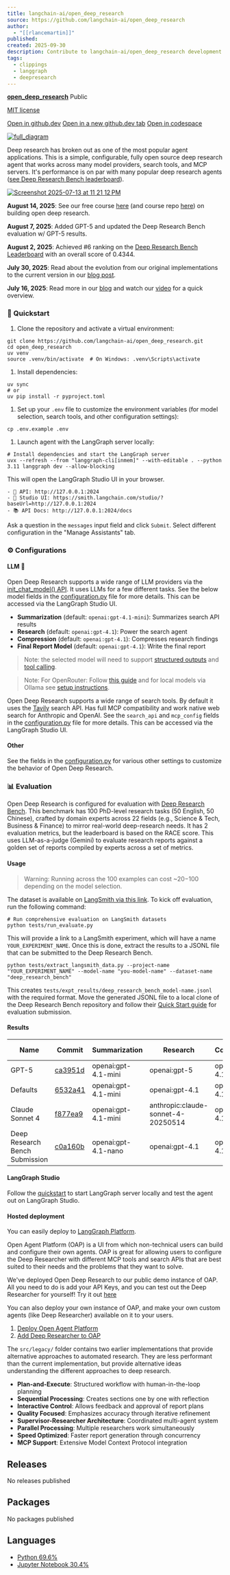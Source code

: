 ```yaml
---
title: langchain-ai/open_deep_research
source: https://github.com/langchain-ai/open_deep_research
author:
  - "[[rlancemartin]]"
published:
created: 2025-09-30
description: Contribute to langchain-ai/open_deep_research development by creating an account on GitHub.
tags:
  - clippings
  - langgraph
  - deepresearch
---
```

**[open\_deep\_research](https://github.com/langchain-ai/open_deep_research)** Public

[MIT license](https://github.com/langchain-ai/open_deep_research/blob/main/LICENSE)

[Open in github.dev](https://github.dev/) [Open in a new github.dev tab](https://github.dev/) [Open in codespace](https://github.com/codespaces/new/langchain-ai/open_deep_research?resume=1)

[![full_diagram](https://private-user-images.githubusercontent.com/181020547/465824799-12a2371b-8be2-4219-9b48-90503eb43c69.png?jwt=eyJ0eXAiOiJKV1QiLCJhbGciOiJIUzI1NiJ9.eyJpc3MiOiJnaXRodWIuY29tIiwiYXVkIjoicmF3LmdpdGh1YnVzZXJjb250ZW50LmNvbSIsImtleSI6ImtleTUiLCJleHAiOjE3NTkyMTY5MzYsIm5iZiI6MTc1OTIxNjYzNiwicGF0aCI6Ii8xODEwMjA1NDcvNDY1ODI0Nzk5LTEyYTIzNzFiLThiZTItNDIxOS05YjQ4LTkwNTAzZWI0M2M2OS5wbmc_WC1BbXotQWxnb3JpdGhtPUFXUzQtSE1BQy1TSEEyNTYmWC1BbXotQ3JlZGVudGlhbD1BS0lBVkNPRFlMU0E1M1BRSzRaQSUyRjIwMjUwOTMwJTJGdXMtZWFzdC0xJTJGczMlMkZhd3M0X3JlcXVlc3QmWC1BbXotRGF0ZT0yMDI1MDkzMFQwNzE3MTZaJlgtQW16LUV4cGlyZXM9MzAwJlgtQW16LVNpZ25hdHVyZT1kMmE5YmJkZTkwOTAzOTZhMWQ5MjE4NTA3ZThkMTJiZjc0ZWFhZGIwNDZiZjM5NzA4YTlhYTA3NzA0Nzg0NDUxJlgtQW16LVNpZ25lZEhlYWRlcnM9aG9zdCJ9.9bVf9ZRq-EcOQYezVqWOwbEZebCbfAjIPsOPsAYonnM)](https://private-user-images.githubusercontent.com/181020547/465824799-12a2371b-8be2-4219-9b48-90503eb43c69.png?jwt=eyJ0eXAiOiJKV1QiLCJhbGciOiJIUzI1NiJ9.eyJpc3MiOiJnaXRodWIuY29tIiwiYXVkIjoicmF3LmdpdGh1YnVzZXJjb250ZW50LmNvbSIsImtleSI6ImtleTUiLCJleHAiOjE3NTkyMTY5MzYsIm5iZiI6MTc1OTIxNjYzNiwicGF0aCI6Ii8xODEwMjA1NDcvNDY1ODI0Nzk5LTEyYTIzNzFiLThiZTItNDIxOS05YjQ4LTkwNTAzZWI0M2M2OS5wbmc_WC1BbXotQWxnb3JpdGhtPUFXUzQtSE1BQy1TSEEyNTYmWC1BbXotQ3JlZGVudGlhbD1BS0lBVkNPRFlMU0E1M1BRSzRaQSUyRjIwMjUwOTMwJTJGdXMtZWFzdC0xJTJGczMlMkZhd3M0X3JlcXVlc3QmWC1BbXotRGF0ZT0yMDI1MDkzMFQwNzE3MTZaJlgtQW16LUV4cGlyZXM9MzAwJlgtQW16LVNpZ25hdHVyZT1kMmE5YmJkZTkwOTAzOTZhMWQ5MjE4NTA3ZThkMTJiZjc0ZWFhZGIwNDZiZjM5NzA4YTlhYTA3NzA0Nzg0NDUxJlgtQW16LVNpZ25lZEhlYWRlcnM9aG9zdCJ9.9bVf9ZRq-EcOQYezVqWOwbEZebCbfAjIPsOPsAYonnM)

Deep research has broken out as one of the most popular agent applications. This is a simple, configurable, fully open source deep research agent that works across many model providers, search tools, and MCP servers. It's performance is on par with many popular deep research agents ([see Deep Research Bench leaderboard](https://huggingface.co/spaces/Ayanami0730/DeepResearch-Leaderboard)).

[![Screenshot 2025-07-13 at 11 21 12 PM](https://private-user-images.githubusercontent.com/181020547/465825499-052f2ed3-c664-4a4f-8ec2-074349dcaa3f.png?jwt=eyJ0eXAiOiJKV1QiLCJhbGciOiJIUzI1NiJ9.eyJpc3MiOiJnaXRodWIuY29tIiwiYXVkIjoicmF3LmdpdGh1YnVzZXJjb250ZW50LmNvbSIsImtleSI6ImtleTUiLCJleHAiOjE3NTkyMTY5MzYsIm5iZiI6MTc1OTIxNjYzNiwicGF0aCI6Ii8xODEwMjA1NDcvNDY1ODI1NDk5LTA1MmYyZWQzLWM2NjQtNGE0Zi04ZWMyLTA3NDM0OWRjYWEzZi5wbmc_WC1BbXotQWxnb3JpdGhtPUFXUzQtSE1BQy1TSEEyNTYmWC1BbXotQ3JlZGVudGlhbD1BS0lBVkNPRFlMU0E1M1BRSzRaQSUyRjIwMjUwOTMwJTJGdXMtZWFzdC0xJTJGczMlMkZhd3M0X3JlcXVlc3QmWC1BbXotRGF0ZT0yMDI1MDkzMFQwNzE3MTZaJlgtQW16LUV4cGlyZXM9MzAwJlgtQW16LVNpZ25hdHVyZT02YzU4MTVmYTc3ZDg2ODg1MTkxMGJkNDhkM2MzMDllOGRjMTAwMGFjMmM4ZTllMDI1YWU0NDIxMzAzN2I1YzRiJlgtQW16LVNpZ25lZEhlYWRlcnM9aG9zdCJ9.5KIexLDkHd8CgN4TksGy6N5xSRC99rfKf-8THymXFpQ)](https://private-user-images.githubusercontent.com/181020547/465825499-052f2ed3-c664-4a4f-8ec2-074349dcaa3f.png?jwt=eyJ0eXAiOiJKV1QiLCJhbGciOiJIUzI1NiJ9.eyJpc3MiOiJnaXRodWIuY29tIiwiYXVkIjoicmF3LmdpdGh1YnVzZXJjb250ZW50LmNvbSIsImtleSI6ImtleTUiLCJleHAiOjE3NTkyMTY5MzYsIm5iZiI6MTc1OTIxNjYzNiwicGF0aCI6Ii8xODEwMjA1NDcvNDY1ODI1NDk5LTA1MmYyZWQzLWM2NjQtNGE0Zi04ZWMyLTA3NDM0OWRjYWEzZi5wbmc_WC1BbXotQWxnb3JpdGhtPUFXUzQtSE1BQy1TSEEyNTYmWC1BbXotQ3JlZGVudGlhbD1BS0lBVkNPRFlMU0E1M1BRSzRaQSUyRjIwMjUwOTMwJTJGdXMtZWFzdC0xJTJGczMlMkZhd3M0X3JlcXVlc3QmWC1BbXotRGF0ZT0yMDI1MDkzMFQwNzE3MTZaJlgtQW16LUV4cGlyZXM9MzAwJlgtQW16LVNpZ25hdHVyZT02YzU4MTVmYTc3ZDg2ODg1MTkxMGJkNDhkM2MzMDllOGRjMTAwMGFjMmM4ZTllMDI1YWU0NDIxMzAzN2I1YzRiJlgtQW16LVNpZ25lZEhlYWRlcnM9aG9zdCJ9.5KIexLDkHd8CgN4TksGy6N5xSRC99rfKf-8THymXFpQ)

**August 14, 2025**: See our free course [here](https://academy.langchain.com/courses/deep-research-with-langgraph) (and course repo [here](https://github.com/langchain-ai/deep_research_from_scratch)) on building open deep research.

**August 7, 2025**: Added GPT-5 and updated the Deep Research Bench evaluation w/ GPT-5 results.

**August 2, 2025**: Achieved #6 ranking on the [Deep Research Bench Leaderboard](https://huggingface.co/spaces/Ayanami0730/DeepResearch-Leaderboard) with an overall score of 0.4344.

**July 30, 2025**: Read about the evolution from our original implementations to the current version in our [blog post](https://rlancemartin.github.io/2025/07/30/bitter_lesson/).

**July 16, 2025**: Read more in our [blog](https://blog.langchain.com/open-deep-research/) and watch our [video](https://www.youtube.com/watch?v=agGiWUpxkhg) for a quick overview.

### 🚀 Quickstart

1. Clone the repository and activate a virtual environment:
```
git clone https://github.com/langchain-ai/open_deep_research.git
cd open_deep_research
uv venv
source .venv/bin/activate  # On Windows: .venv\Scripts\activate
```
1. Install dependencies:
```
uv sync
# or
uv pip install -r pyproject.toml
```
1. Set up your `.env` file to customize the environment variables (for model selection, search tools, and other configuration settings):
```
cp .env.example .env
```
1. Launch agent with the LangGraph server locally:
```
# Install dependencies and start the LangGraph server
uvx --refresh --from "langgraph-cli[inmem]" --with-editable . --python 3.11 langgraph dev --allow-blocking
```

This will open the LangGraph Studio UI in your browser.

```
- 🚀 API: http://127.0.0.1:2024
- 🎨 Studio UI: https://smith.langchain.com/studio/?baseUrl=http://127.0.0.1:2024
- 📚 API Docs: http://127.0.0.1:2024/docs
```

Ask a question in the `messages` input field and click `Submit`. Select different configuration in the "Manage Assistants" tab.

### ⚙️ Configurations

#### LLM 🧠

Open Deep Research supports a wide range of LLM providers via the [init\_chat\_model() API](https://python.langchain.com/docs/how_to/chat_models_universal_init/). It uses LLMs for a few different tasks. See the below model fields in the [configuration.py](https://github.com/langchain-ai/open_deep_research/blob/main/src/open_deep_research/configuration.py) file for more details. This can be accessed via the LangGraph Studio UI.

- **Summarization** (default: `openai:gpt-4.1-mini`): Summarizes search API results
- **Research** (default: `openai:gpt-4.1`): Power the search agent
- **Compression** (default: `openai:gpt-4.1`): Compresses research findings
- **Final Report Model** (default: `openai:gpt-4.1`): Write the final report

> Note: the selected model will need to support [structured outputs](https://python.langchain.com/docs/integrations/chat/) and [tool calling](https://python.langchain.com/docs/how_to/tool_calling/).

> Note: For OpenRouter: Follow [this guide](https://github.com/langchain-ai/open_deep_research/issues/75#issuecomment-2811472408) and for local models via Ollama see [setup instructions](https://github.com/langchain-ai/open_deep_research/issues/65#issuecomment-2743586318).

Open Deep Research supports a wide range of search tools. By default it uses the [Tavily](https://www.tavily.com/) search API. Has full MCP compatibility and work native web search for Anthropic and OpenAI. See the `search_api` and `mcp_config` fields in the [configuration.py](https://github.com/langchain-ai/open_deep_research/blob/main/src/open_deep_research/configuration.py) file for more details. This can be accessed via the LangGraph Studio UI.

#### Other

See the fields in the [configuration.py](https://github.com/langchain-ai/open_deep_research/blob/main/src/open_deep_research/configuration.py) for various other settings to customize the behavior of Open Deep Research.

### 📊 Evaluation

Open Deep Research is configured for evaluation with [Deep Research Bench](https://huggingface.co/spaces/Ayanami0730/DeepResearch-Leaderboard). This benchmark has 100 PhD-level research tasks (50 English, 50 Chinese), crafted by domain experts across 22 fields (e.g., Science & Tech, Business & Finance) to mirror real-world deep-research needs. It has 2 evaluation metrics, but the leaderboard is based on the RACE score. This uses LLM-as-a-judge (Gemini) to evaluate research reports against a golden set of reports compiled by experts across a set of metrics.

#### Usage

> Warning: Running across the 100 examples can cost ~$20-$100 depending on the model selection.

The dataset is available on [LangSmith via this link](https://smith.langchain.com/public/c5e7a6ad-fdba-478c-88e6-3a388459ce8b/d). To kick off evaluation, run the following command:

```
# Run comprehensive evaluation on LangSmith datasets
python tests/run_evaluate.py
```

This will provide a link to a LangSmith experiment, which will have a name `YOUR_EXPERIMENT_NAME`. Once this is done, extract the results to a JSONL file that can be submitted to the Deep Research Bench.

```
python tests/extract_langsmith_data.py --project-name "YOUR_EXPERIMENT_NAME" --model-name "you-model-name" --dataset-name "deep_research_bench"
```

This creates `tests/expt_results/deep_research_bench_model-name.jsonl` with the required format. Move the generated JSONL file to a local clone of the Deep Research Bench repository and follow their [Quick Start guide](https://github.com/Ayanami0730/deep_research_bench?tab=readme-ov-file#quick-start) for evaluation submission.

#### Results

| Name | Commit | Summarization | Research | Compression | Total Cost | Total Tokens | RACE Score | Experiment |
| --- | --- | --- | --- | --- | --- | --- | --- | --- |
| GPT-5 | [ca3951d](https://github.com/langchain-ai/open_deep_research/pull/168/commits) | openai:gpt-4.1-mini | openai:gpt-5 | openai:gpt-4.1 |  | 204,640,896 | 0.4943 | [Link](https://smith.langchain.com/o/ebbaf2eb-769b-4505-aca2-d11de10372a4/datasets/6e4766ca-613c-4bda-8bde-f64f0422bbf3/compare?selectedSessions=4d5941c8-69ce-4f3d-8b3e-e3c99dfbd4cc&baseline=undefined) |
| Defaults | [6532a41](https://github.com/langchain-ai/open_deep_research/commit/6532a4176a93cc9bb2102b3d825dcefa560c85d9) | openai:gpt-4.1-mini | openai:gpt-4.1 | openai:gpt-4.1 | $45.98 | 58,015,332 | 0.4309 | [Link](https://smith.langchain.com/o/ebbaf2eb-769b-4505-aca2-d11de10372a4/datasets/6e4766ca-6%5B%E2%80%A6%5Dons=cf4355d7-6347-47e2-a774-484f290e79bc&baseline=undefined) |
| Claude Sonnet 4 | [f877ea9](https://github.com/langchain-ai/open_deep_research/pull/163/commits/f877ea93641680879c420ea991e998b47aab9bcc) | openai:gpt-4.1-mini | anthropic:claude-sonnet-4-20250514 | openai:gpt-4.1 | $187.09 | 138,917,050 | 0.4401 | [Link](https://smith.langchain.com/o/ebbaf2eb-769b-4505-aca2-d11de10372a4/datasets/6e4766ca-6%5B%E2%80%A6%5Dons=04f6002d-6080-4759-bcf5-9a52e57449ea&baseline=undefined) |
| Deep Research Bench Submission | [c0a160b](https://github.com/langchain-ai/open_deep_research/commit/c0a160b57a9b5ecd4b8217c3811a14d8eff97f72) | openai:gpt-4.1-nano | openai:gpt-4.1 | openai:gpt-4.1 | $87.83 | 207,005,549 | 0.4344 | [Link](https://smith.langchain.com/o/ebbaf2eb-769b-4505-aca2-d11de10372a4/datasets/6e4766ca-6%5B%E2%80%A6%5Dons=e6647f74-ad2f-4cb9-887e-acb38b5f73c0&baseline=undefined) |

#### LangGraph Studio

Follow the [quickstart](https://github.com/langchain-ai/#-quickstart) to start LangGraph server locally and test the agent out on LangGraph Studio.

#### Hosted deployment

You can easily deploy to [LangGraph Platform](https://langchain-ai.github.io/langgraph/concepts/#deployment-options).

Open Agent Platform (OAP) is a UI from which non-technical users can build and configure their own agents. OAP is great for allowing users to configure the Deep Researcher with different MCP tools and search APIs that are best suited to their needs and the problems that they want to solve.

We've deployed Open Deep Research to our public demo instance of OAP. All you need to do is add your API Keys, and you can test out the Deep Researcher for yourself! Try it out [here](https://oap.langchain.com/)

You can also deploy your own instance of OAP, and make your own custom agents (like Deep Researcher) available on it to your users.

1. [Deploy Open Agent Platform](https://docs.oap.langchain.com/quickstart)
2. [Add Deep Researcher to OAP](https://docs.oap.langchain.com/setup/agents)

The `src/legacy/` folder contains two earlier implementations that provide alternative approaches to automated research. They are less performant than the current implementation, but provide alternative ideas understanding the different approaches to deep research.

- **Plan-and-Execute**: Structured workflow with human-in-the-loop planning
- **Sequential Processing**: Creates sections one by one with reflection
- **Interactive Control**: Allows feedback and approval of report plans
- **Quality Focused**: Emphasizes accuracy through iterative refinement
- **Supervisor-Researcher Architecture**: Coordinated multi-agent system
- **Parallel Processing**: Multiple researchers work simultaneously
- **Speed Optimized**: Faster report generation through concurrency
- **MCP Support**: Extensive Model Context Protocol integration

## Releases

No releases published

## Packages

No packages published  

## Languages

- [Python 69.6%](https://github.com/langchain-ai/open_deep_research/search?l=python)
- [Jupyter Notebook 30.4%](https://github.com/langchain-ai/open_deep_research/search?l=jupyter-notebook)
